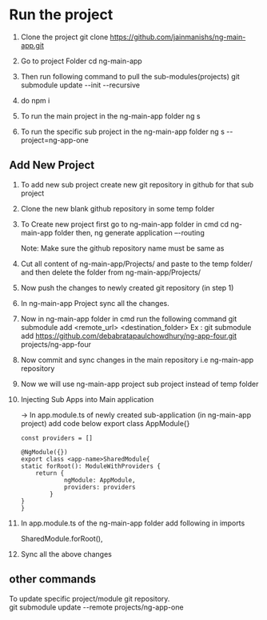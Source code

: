 # Run the project

1. Clone the project 
	git clone https://github.com/jainmanishs/ng-main-app.git

2. Go to project Folder
	cd  ng-main-app

3. Then run following command to pull the sub-modules(projects)
	git submodule update --init --recursive

4. do 
	npm i
 
5. To run the main project  in the ng-main-app folder
	ng s 

6. To run the specific sub project in the ng-main-app folder
	ng s --project=ng-app-one
 




## Add New Project

1. To add new sub project create new git repository in github for that sub project
2. Clone the new blank github repository  in some temp folder
3. To Create new project first go to ng-main-app folder in cmd
	cd ng-main-app folder
    then, 
	ng generate application <app-name> –-routing

    Note: Make sure the github repository name must be same as <app-name>

4. Cut all content of  ng-main-app/Projects/<app-name> and paste  to the temp folder/<app-name> and then delete the <app-name> folder from ng-main-app/Projects/<app-name>
5. Now push the changes to newly created git repository (in step 1)
6. In ng-main-app Project sync all the changes.
7. Now in ng-main-app folder in cmd run the following command
	 git submodule add <remote_url> <destination_folder>
	 Ex : git submodule add https://github.com/debabratapaulchowdhury/ng-app-four.git projects/ng-app-four

8. Now commit and sync changes in the main repository i.e  ng-main-app repository 
9. Now we will use  ng-main-app project sub project instead of temp folder
10. Injecting Sub Apps into Main application

	-> In app.module.ts of newly created sub-application (in ng-main-app project) add code below export class AppModule{}

		
		const providers = []

		@NgModule({})
		export class <app-name>SharedModule{
  		static forRoot(): ModuleWithProviders {
    		return {
      				ngModule: AppModule,
      				providers: providers
    			}
  		}
		}




11. In app.module.ts  of the ng-main-app folder
	add following in imports

	<app-name>SharedModule.forRoot(),

12. Sync all the above changes



## other commands


To update specific project/module git repository.  
	 git submodule update --remote projects/ng-app-one
